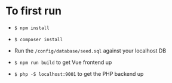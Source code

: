 # To first run

- `$ npm install`
- `$ composer install`
- Run the `/config/database/seed.sql` against your localhost DB

- `$ npm run build` to get Vue frontend up
- `$ php -S localhost:9001` to get the PHP backend up
